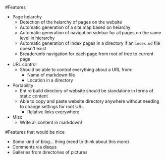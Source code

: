 #Features

- Page heiarchy
    - Detection of the heiarchy of pages on the website
    - Automatic generation of a site map based on heiarchy
    - Automatic generation of navigation sidebar for all pages on the same level in hierarchy
    - Automatic generation of index pages in a directory if an `index.md` file doesn't exist
    - Breadcrumb navigation for each page from root of tree to current page
- URL control
    - Should be able to control everything about a URL from:
        - Name of markdown file
        - Location in a directory
- Portability
    - Entire build directory of website should be standalone in terms of static content
    - Able to copy and paste website directory anywhere without needing to change settings for root URL
        - Relative links everywhere
- Misc
    - Write all content in markdown!

#Features that would be nice

- Some kind of blog... thing (need to think about this more)
- Comments via disqus
- Galleries from directories of pictures
